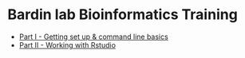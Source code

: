# Bardin lab Bioinformatics Training

* [Part I - Getting set up & command line basics](part_1.md)
* [Part II - Working with Rstudio](part_1.md)

